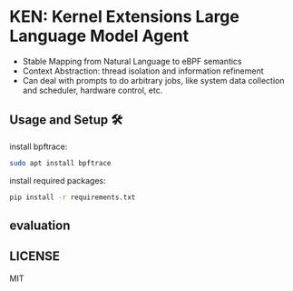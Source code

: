 # KEN: Kernel Extensions Large Language Model Agent

- Stable Mapping from Natural Language to eBPF semantics
- Context Abstraction: thread isolation and information refinement 
- Can deal with prompts to do arbitrary jobs, like system data collection and scheduler, hardware control, etc.

## Usage and Setup 🛠

install bpftrace:

```sh
sudo apt install bpftrace
```

install required packages:

```sh
pip install -r requirements.txt
```

## evaluation


## LICENSE

MIT
